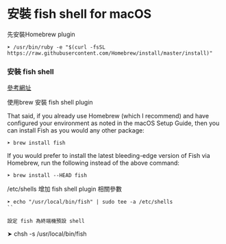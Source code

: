 # 安裝 fish shell for macOS

先安裝Homebrew plugin 

```
➤ /usr/bin/ruby -e "$(curl -fsSL https://raw.githubusercontent.com/Homebrew/install/master/install)"
``` 

### 安裝 fish shell 

[參考網址](https://hackercodex.com/guide/install-fish-shell-mac-ubuntu/)

使用brew 安裝 fish shell plugin 

That said, if you already use Homebrew (which I recommend) and have configured your environment as noted in the macOS Setup Guide, then you can install Fish as you would any other package:
```
➤ brew install fish
```

If you would prefer to install the latest bleeding-edge version of Fish via Homebrew, run the following instead of the above command:
```
➤ brew install --HEAD fish
```

/etc/shells 增加 fish shell  plugin 相關參數

```
➤ echo "/usr/local/bin/fish" | sudo tee -a /etc/shells
``

設定 fish 為終端機預設 shell 

```
➤ chsh -s /usr/local/bin/fish
```
